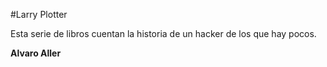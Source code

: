 #Larry Plotter

Esta serie de libros cuentan la historia de un hacker de los que hay pocos.

**Alvaro Aller**
